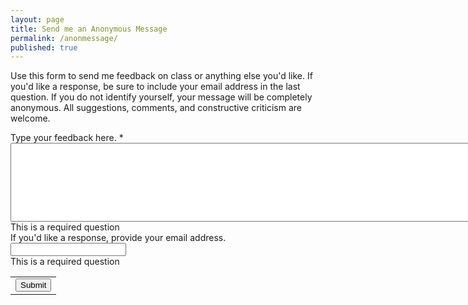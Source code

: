 ```yaml
---
layout: page
title: Send me an Anonymous Message
permalink: /anonmessage/
published: true
---
```

Use this form to send me feedback on class or anything else you'd like.  If you'd like a response, be sure to include your email address in the last question.  If you do not identify yourself, your message will be completely anonymous.  All suggestions, comments, and constructive criticism are welcome.

<form action="https://docs.google.com/forms/d/15qUqH-4keHS_t-2cqoQroyg8buciLIMMHSeQaOJ6VIo/formResponse?embedded=true" method="POST" id="ss-form" target="_self" onsubmit=""><ol role="list" class="ss-question-list" style="padding-left: 0;">
<div class="ss-form-question errorbox-good" role="listitem">
<div dir="auto" class="ss-item ss-item-required ss-paragraph-text"><div class="ss-form-entry">
<label class="ss-q-item-label" for="entry_2955050"><div class="ss-q-title">Type your feedback here.
<label for="itemView.getDomIdToLabel()" aria-label="(Required field)"></label>
<span class="ss-required-asterisk" aria-hidden="true">*</span></div>
<div class="ss-q-help ss-secondary-text" dir="auto"></div></label>
<textarea name="entry.2955050" rows="8" cols="100" class="ss-q-long" id="entry_2955050" dir="auto" aria-label="Type your feedback here.  " aria-required="true" required=""></textarea>
<div class="error-message" id="964147391_errorMessage"></div>
<div class="required-message">This is a required question</div>
</div></div></div> <div class="ss-form-question errorbox-good" role="listitem">
<div dir="auto" class="ss-item  ss-text"><div class="ss-form-entry">
<label class="ss-q-item-label" for="entry_1000001"><div class="ss-q-title">If you&#39;d like a response, provide your email address.
</div>
<div class="ss-q-help ss-secondary-text" dir="auto"></div></label>
<input type="text" name="entry.1000001" value="" class="ss-q-short" id="entry_1000001" dir="auto" aria-label="If you&#39;d like a response, provide your email address.  " title="">
<div class="error-message" id="49145954_errorMessage"></div>
<div class="required-message">This is a required question</div>
</div></div></div> <div class="errorbox-good" role="listitem">
<div dir="auto" class="ss-item  ss-section-header"><div class="ss-form-entry">
<div class="ss-section-description ss-no-ignore-whitespace"></div>
</div></div></div>
<input type="hidden" name="draftResponse" value="[,,&quot;5817155565133853645&quot;]
">
<input type="hidden" name="pageHistory" value="0">



<input type="hidden" name="fbzx" value="5817155565133853645">

<div class="ss-item ss-navigate"><table id="navigation-table"><tbody><tr><td class="ss-form-entry goog-inline-block" id="navigation-buttons" dir="ltr">
<input type="submit" name="submit" value="Submit" id="ss-submit" class="jfk-button jfk-button-action ">
</td>
</tr></tbody></table></div></ol></form>


